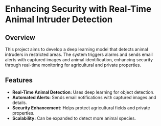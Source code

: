 # Enhancing Security with Real-Time Animal Intruder Detection

## Overview
This project aims to develop a deep learning model that detects animal intruders in restricted areas. The system triggers alarms and sends email alerts with captured images and animal identification, enhancing security through real-time monitoring for agricultural and private properties.

## Features
- **Real-Time Animal Detection:** Uses deep learning for object detection.
- **Automated Alerts:** Sends email notifications with captured images and details.
- **Security Enhancement:** Helps protect agricultural fields and private properties.
- **Scalability:** Can be expanded to detect more animal species.
